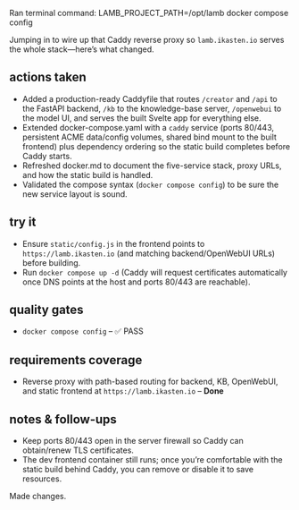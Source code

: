 
Ran terminal command: LAMB_PROJECT_PATH=/opt/lamb docker compose config

Jumping in to wire up that Caddy reverse proxy so `lamb.ikasten.io` serves the whole stack—here’s what changed.

## actions taken
- Added a production-ready Caddyfile that routes `/creator` and `/api` to the FastAPI backend, `/kb` to the knowledge-base server, `/openwebui` to the model UI, and serves the built Svelte app for everything else.
- Extended docker-compose.yaml with a `caddy` service (ports 80/443, persistent ACME data/config volumes, shared bind mount to the built frontend) plus dependency ordering so the static build completes before Caddy starts.
- Refreshed docker.md to document the five-service stack, proxy URLs, and how the static build is handled.
- Validated the compose syntax (`docker compose config`) to be sure the new service layout is sound.

## try it
- Ensure `static/config.js` in the frontend points to `https://lamb.ikasten.io` (and matching backend/OpenWebUI URLs) before building.
- Run `docker compose up -d` (Caddy will request certificates automatically once DNS points at the host and ports 80/443 are reachable).

## quality gates
- `docker compose config` – ✅ PASS

## requirements coverage
- Reverse proxy with path-based routing for backend, KB, OpenWebUI, and static frontend at `https://lamb.ikasten.io` – **Done**

## notes & follow-ups
- Keep ports 80/443 open in the server firewall so Caddy can obtain/renew TLS certificates.
- The dev frontend container still runs; once you’re comfortable with the static build behind Caddy, you can remove or disable it to save resources.

Made changes.